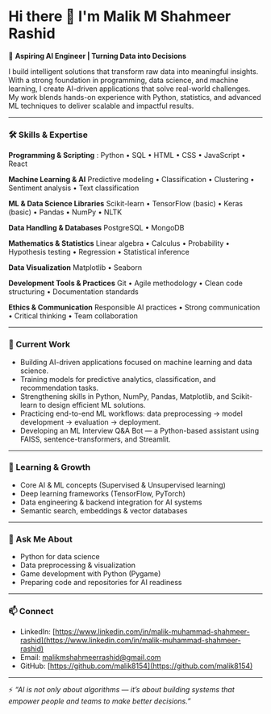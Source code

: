 # Hi there 👋 I'm Malik M Shahmeer Rashid

🚀 **Aspiring AI Engineer | Turning Data into Decisions**

I build intelligent solutions that transform raw data into meaningful insights. With a strong foundation in programming, data science, and machine learning, I create AI-driven applications that solve real-world challenges. My work blends hands-on experience with Python, statistics, and advanced ML techniques to deliver scalable and impactful results.

---

### 🛠️ Skills & Expertise

**Programming & Scripting** :
Python • SQL • HTML • CSS • JavaScript • React

**Machine Learning & AI**
Predictive modeling • Classification • Clustering • Sentiment analysis • Text classification

**ML & Data Science Libraries**
Scikit-learn • TensorFlow (basic) • Keras (basic) • Pandas • NumPy • NLTK

**Data Handling & Databases**
PostgreSQL • MongoDB

**Mathematics & Statistics**
Linear algebra • Calculus • Probability • Hypothesis testing • Regression • Statistical inference

**Data Visualization**
Matplotlib • Seaborn

**Development Tools & Practices**
Git • Agile methodology • Clean code structuring • Documentation standards

**Ethics & Communication**
Responsible AI practices • Strong communication • Critical thinking • Team collaboration

---

### 🔭 Current Work

* Building AI-driven applications focused on machine learning and data science.
* Training models for predictive analytics, classification, and recommendation tasks.
* Strengthening skills in Python, NumPy, Pandas, Matplotlib, and Scikit-learn to design efficient ML solutions.
* Practicing end-to-end ML workflows: data preprocessing → model development → evaluation → deployment.
* Developing an ML Interview Q\&A Bot — a Python-based assistant using FAISS, sentence-transformers, and Streamlit.

---

### 🌱 Learning & Growth

* Core AI & ML concepts (Supervised & Unsupervised learning)
* Deep learning frameworks (TensorFlow, PyTorch)
* Data engineering & backend integration for AI systems
* Semantic search, embeddings & vector databases

---

### 💬 Ask Me About

* Python for data science
* Data preprocessing & visualization
* Game development with Python (Pygame)
* Preparing code and repositories for AI readiness

---

### 📫 Connect

* LinkedIn: [https://www.linkedin.com/in/malik-muhammad-shahmeer-rashid](https://www.linkedin.com/in/malik-muhammad-shahmeer-rashid)
* Email: [malikmshahmeerrashid@gmail.com](mailto:malikmshahmeerrashid@gmail.com)
* GitHub: [https://github.com/malik8154](https://github.com/malik8154)

---

⚡ *“AI is not only about algorithms — it’s about building systems that empower people and teams to make better decisions.”*
